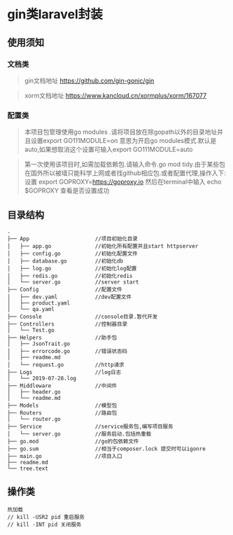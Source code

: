 # gin类laravel封装

## 使用须知
### 文档类
> gin文档地址 https://github.com/gin-gonic/gin

> xorm文档地址 https://www.kancloud.cn/xormplus/xorm/167077

### 配置类
> 本项目包管理使用go modules .请将项目放在除gopath以外的目录地址并且设置export GO111MODULE=on
意思为开启go modules模式.默认是auto,如果想取消这个设置可输入export GO111MODULE=auto

> 第一次使用该项目时,如需加载依赖包.请输入命令.go mod tidy.由于某些包在国外所以被墙只能科学上网或者找github相应包.或者配置代理,操作入下:设置
export GOPROXY=https://goproxy.io 然后在terminal中输入 echo $GOPROXY 查看是否设置成功

## 目录结构
```
.
├── App                     //项目初始化目录
│   ├── app.go              //初始化所有配置并且start httpserver
│   ├── config.go           //初始化配置文件
│   ├── database.go         //初始化db
│   ├── log.go              //初始化log配置
│   ├── redis.go            //初始化redis
│   └── server.go           //server start
├── Config                  //配置文件
│   ├── dev.yaml            //dev配置文件
│   ├── product.yaml        
│   └── qa.yaml
├── Console                 //console目录.暂代开发
├── Controllers             //控制器目录
│   └── Test.go
├── Helpers                 //助手包
│   ├── JsonTrait.go        
│   ├── errorcode.go        //错误状态码
│   ├── readme.md           
│   └── request.go          //http请求
├── Logs                    //log日志
│   └── 2019-07-28.log
├── Middleware              //中间件
│   ├── header.go
│   └── readme.md
├── Models                  //模型包
├── Routers                 //路由包
│   └── router.go
├── Service                 //service服务包,编写项目服务
│   └── server.go           //服务启动.包括热重载
├── go.mod                  //go的包依赖文件
├── go.sum                  //相当于composer.lock 提交时可以igonre
├── main.go                 //项目入口
├── readme.md               
└── tree.text
```
## 操作类
    热加载
    // kill -USR2 pid 重启服务
    // kill -INT pid 关闭服务
